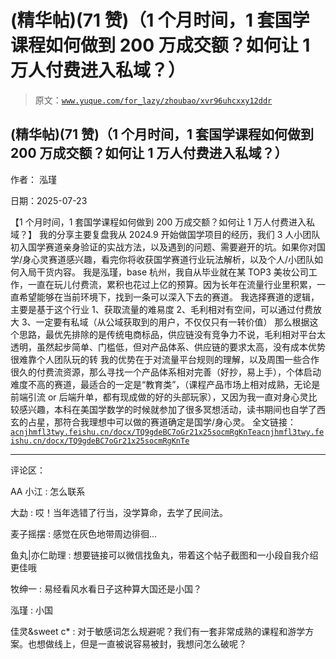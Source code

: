 # (精华帖)(71 赞)（1 个月时间，1 套国学课程如何做到 200 万成交额？如何让 1 万人付费进入私域？）

> 原文：[`www.yuque.com/for_lazy/zhoubao/xvr96uhcxxy12ddr`](https://www.yuque.com/for_lazy/zhoubao/xvr96uhcxxy12ddr)

## (精华帖)(71 赞)（1 个月时间，1 套国学课程如何做到 200 万成交额？如何让 1 万人付费进入私域？）

作者： 泓瑾

日期：2025-07-23

【1 个月时间，1 套国学课程如何做到 200 万成交额？如何让 1 万人付费进入私域？】
我的分享主要复盘我从 2024.9 开始做国学项目的经历，我们 3 人小团队初入国学赛道亲身验证的实战方法，以及遇到的问题、需要避开的坑。如果你对国学/身心灵赛道感兴趣，看完你将收获国学赛道行业玩法解析，以及个人/小团队如何入局干货内容。
我是泓瑾，base 杭州，我自从毕业就在某 TOP3 美妆公司工作，一直在玩儿付费流，累积也花过上亿的预算。因为长年在流量行业里积累，一直希望能够在当前环境下，找到一条可以深入下去的赛道。
我选择赛道的逻辑，主要是基于这个行业 1、获取流量的难易度 2、毛利相对有空间，可以通过付费放大 3、一定要有私域（从公域获取到的用户，不仅仅只有一转价值）
那么根据这个思路，最优先排除的是传统电商标品，供应链没有竞争力不说，毛利相对平台太透明，虽然起步简单、门槛低，但对产品体系、供应链的要求太高，没有成本优势很难靠个人团队玩的转
我的优势在于对流量平台规则的理解，以及周围一些合作很久的付费流资源，那么寻找一个产品体系相对完善（好抄，易上手），个体启动难度不高的赛道，最适合的一定是“教育类”，（课程产品市场上相对成熟，无论是前端引流 or 后端升单，都有现成做的好的头部玩家），又因为我一直对身心灵比较感兴趣，本科在美国学数学的时候就参加了很多冥想活动，读书期间也自学了西玄的占星，那符合我理想中可以做的赛道确定是国学/身心灵。
全文链接： [`acnjhmfl3twy.feishu.cn/docx/TQ9gdeBC7oGr21x25socmRgKnTe`](https://acnjhmfl3twy.feishu.cn/docx/TQ9gdeBC7oGr21x25socmRgKnTe)[`acnjhmfl3twy.feishu.cn/docx/TQ9gdeBC7oGr21x25socmRgKnTe`](https://acnjhmfl3twy.feishu.cn/docx/TQ9gdeBC7oGr21x25socmRgKnTe)

* * *

评论区：

AA 小江 : 怎么联系

大勐 : 哎！当年选错了行当，没学算命，去学了民间法。

麦子摇摆 : 感觉在灰色地带周边徘徊...

鱼丸|亦仁助理 : 想要链接可以微信找鱼丸，带着这个帖子截图和一小段自我介绍更佳哦

牧绅一 : 易经看风水看日子这种算大国还是小国？

泓瑾 : 小国

佳灵&sweet c* : 对于敏感词怎么规避呢？我们有一套非常成熟的课程和游学方案。也想做线上，但是一直被说容易被封，我想问怎么破呢？